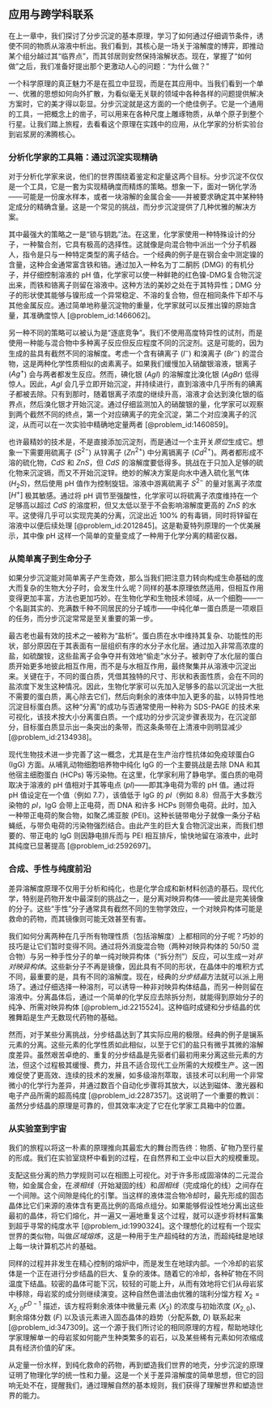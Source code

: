 ## 应用与跨学科联系

在上一章中，我们探讨了分步沉淀的基本原理，学习了如何通过仔细调节条件，诱使不同的物质从溶液中析出。我们看到，其核心是一场关于溶解度的博弈，即推动某个组分越过其“临界点”，而其邻居则安然保持溶解状态。现在，掌握了“如何做”之后，我们准备好提出那个更激动人心的问题：“为什么做？”

一个科学原理的真正魅力不是在孤立中显现，而是在其应用中。当我们看到一个单一、优雅的思想如何向外扩散，为看似毫无关联的领域中各种各样的问题提供解决方案时，它的美才得以彰显。分步沉淀就是这方面的一个绝佳例子。它是一个通用的工具，一把概念上的凿子，可以用来在各种尺度上雕琢物质，从单个原子到整个行星。让我们踏上旅程，去看看这个原理在实践中的应用，从化学家的分析实验台到岩浆房的沸腾核心。

### 分析化学家的工具箱：通过沉淀实现精确

对于分析化学家来说，他们的世界围绕着鉴定和定量这两个目标。分步沉淀不仅仅是一个工具，它是一套为实现精确度而精炼的策略。想象一下，面对一锅化学汤——可能是一份废水样本，或者一块溶解的金属合金——并被要求确定其中某种特定成分的精确含量。这是一个常见的挑战，而分步沉淀提供了几种优雅的解决方案。

其中最强大的策略之一是“锁与钥匙”法。在这里，化学家使用一种特殊设计的分子，一种螯合剂，它具有极高的选择性。这就像是向混合物中派出一个分子机器人，指令是只与一种特定类型的离子结合。一个经典的例子是在钢合金中测定镍的含量，这种合金通常富含铁和铬。通过加入一种名为丁二酮肟 (DMG) 的有机分子，并仔细控制溶液的 pH 值，化学家可以使一种鲜艳的红色镍-DMG复合物沉淀出来，而铁和铬离子则留在溶液中。这种方法的美妙之处在于其特异性；DMG 分子的形状使其能够与镍形成一个异常稳定、不溶的复合物，但在相同条件下却不与其他金属反应。通过简单地称量沉淀物的重量，化学家就可以反推出镍的原始含量，其准确度惊人 [@problem_id:1466062]。

另一种不同的策略可以被认为是“逐底竞争”。我们不使用高度特异性的试剂，而是使用一种能与混合物中多种离子反应但反应程度不同的沉淀剂。这是可能的，因为生成的盐具有截然不同的溶解度。考虑一个含有碘离子 ($I^{-}$) 和溴离子 ($Br^{-}$) 的混合物，这是两种化学性质相似的卤素离子。如果我们缓慢加入硝酸银溶液，银离子 ($Ag^{+}$) 会与两者都发生反应。然而，碘化银 ($AgI$) 的溶解度比溴化银 ($AgBr$) 低得惊人。因此，$AgI$ 会几乎立即开始沉淀，并持续进行，直到溶液中几乎所有的碘离子都被去除。只有到那时，随着银离子浓度的继续升高，溶液才会达到溴化银的临界点，然后溴化银才开始沉淀。通过仔细监测加入的硝酸银的量，化学家可以观察到两个截然不同的终点，第一个对应碘离子的完全沉淀，第二个对应溴离子的沉淀，从而可以在一次实验中精确地定量两者 [@problem_id:1460859]。

也许最精妙的技术是，不是直接添加沉淀剂，而是通过一个主开关*原位*生成它。想象一下需要用硫离子 ($S^{2-}$) 从锌离子 ($Zn^{2+}$) 中分离镉离子 ($Cd^{2+}$)。两者都形成不溶的硫化物，$CdS$ 和 $ZnS$，但 $CdS$ 的溶解度要低得多。挑战在于只加入足够的硫化物来沉淀镉，而又不开始沉淀锌。绝妙的解决方案是向水中通入硫化氢气体 ($H_2S$)，然后使用 pH 值作为控制旋钮。溶液中游离硫离子 $S^{2-}$ 的量对氢离子浓度 $[H^{+}]$ 极其敏感。通过将 pH 调节至强酸性，化学家可以将硫离子浓度维持在一个足够高以超过 $CdS$ 的溶度积，但又太低以至于不会影响溶解度更高的 $ZnS$ 的水平。这使得几乎可以实现完美的分离，沉淀出近 100% 的有毒镉，同时将锌留在溶液中以便后续处理 [@problem_id:2012845]。这是勒夏特列原理的一个优美展示，其中像 pH 这样一个简单的变量变成了一种用于化学分离的精密仪器。

### 从简单离子到生命分子

如果分步沉淀能对简单离子产生奇效，那么当我们把注意力转向构成生命基础的庞大而复杂的生物大分子时，会发生什么呢？同样的基本原理依然适用，但相互作用变得更加丰富，方法也更加巧妙。在生物化学和生物技术领域，从一个细胞——一个名副其实的、充满数千种不同居民的分子城市——中纯化单一蛋白质是一项艰巨的任务，而分步沉淀常常是至关重要的第一步。

最古老也最有效的技术之一被称为“盐析”。蛋白质在水中维持其复杂、功能性的形状，部分原因在于其表面有一层组织有序的水分子水化层。通过加入非常高浓度的盐，如硫酸铵，这些盐离子会争夺并有效地“偷走”水分子。被剥夺了水化层的蛋白质开始更多地彼此相互作用，而不是与水相互作用，最终聚集并从溶液中沉淀出来。关键在于，不同的蛋白质，凭借其独特的尺寸、形状和表面性质，会在不同的盐浓度下发生这种情况。因此，生物化学家可以先加入足够多的盐以沉淀出一大批不需要的蛋白质，离心除去它们，然后向剩余的液体中加入更多的盐，以特异性地沉淀目标蛋白质。这种“分离”的成功与否通常使用一种称为 SDS-PAGE 的技术来可视化，该技术按大小分离蛋白质。一个成功的分步沉淀步骤表现为，在沉淀部分，目标蛋白质显示出一条突出的条带，而这条条带在上清液中则明显减少 [@problem_id:2134938]。

现代生物技术进一步完善了这一概念，尤其是在生产治疗性抗体如免疫球蛋白G (IgG) 方面。从哺乳动物细胞培养物中纯化 IgG 的一个主要挑战是去除 DNA 和其他宿主细胞蛋白 (HCPs) 等污染物。在这里，化学家利用了静电学。蛋白质的电荷取决于溶液的 pH 值相对于其等电点 ($pI$)——即其净电荷为零的 pH 值。通过将 pH 值设定在一个值（例如 7.7），该值低于 IgG 的 $pI$（例如 8.8）但高于大多数污染物的 $pI$，IgG 会带上正电荷，而 DNA 和许多 HCPs 则带负电荷。此时，加入一种带正电荷的聚合物，如聚乙烯亚胺 (PEI)。这种长链带电分子就像一条分子粘蝇纸，与带负电荷的污染物强烈结合。由此产生的巨大复合物沉淀出来，而我们想要的、带正电的 IgG 则因静电排斥而与 PEI 相互排斥，愉快地留在溶液中，此时其纯度已显著提高 [@problem_id:2592697]。

### 合成、手性与纯度前沿

差异溶解度原理不仅用于分析和纯化，也是化学合成和新材料创造的基石。现代化学，特别是药物开发中最深刻的挑战之一，是分离对映异构体——彼此是完美镜像的分子。这些“手性”分子通常具有截然不同的生物学效应，一个对映异构体可能是救命的药物，而其镜像则可能无效甚至有害。

我们如何分离两种在几乎所有物理性质（包括溶解度）上都相同的分子呢？巧妙的技巧是让它们暂时变得不同。通过将外消旋混合物（两种对映异构体的 50/50 混合物）与另一种手性分子的单一纯对映异构体（“拆分剂”）反应，可以生成一对*非对映异构体*。这些新分子不再是镜像，因此具有不同的形状，在晶体中的堆积方式不同，最重要的是，具有不同的溶解度。现在，经典的*分步结晶*方法就可以派上用场了。通过仔细选择一种溶剂，可以诱导一种非对映异构体结晶，而另一种则留在溶液中。分离晶体后，通过一个简单的化学反应去除拆分剂，就能得到原始分子的纯净、所需对映异构体 [@problem_id:2215524]。这种临时成键和分步结晶的优雅舞蹈是生产无数现代药物的基础。

然而，对于某些分离挑战，分步结晶达到了其实际应用的极限。经典的例子是镧系元素的分离。这些元素的化学性质如此相似，以至于它们的盐只有微乎其微的溶解度差异。虽然艰苦卓绝的、重复的分步结晶是先驱者们最初用来分离这些元素的方法，但这个过程极其缓慢、费力，并且不适合现代工业所需的大规模生产。这一困难促使了更高效、连续的技术的发展，如多级溶剂萃取，该技术可以利用一个非常微小的化学行为差异，并通过数百个自动化步骤将其放大，以达到磁体、激光器和电子产品所需的超高纯度 [@problem_id:2287357]。这说明了一个重要的教训：虽然分步结晶的原理是可靠的，但其效率决定了它在化学家工具箱中的位置。

### 从实验室到宇宙

我们的旅程以将这一朴素的原理推向其最宏大的舞台而告终：物质、矿物乃至行星的形成。我们在实验室烧杯中看到的过程，在自然界和工业中以巨大的规模重现。

支配这些分离的热力学规则可以在相图上可视化。对于许多形成固溶体的二元混合物，如金属合金，在*液相线*（开始凝固的线）和*固相线*（完成熔化的线）之间存在一个间隙。这个间隙是纯化的引擎。当这样的液体混合物冷却时，最先形成的固态晶体比它们来源的液体含有更高比例的高熔点组分。如果能够假设性地分离出这些最初的晶体，将它们熔化，并一遍又一遍地重复这个过程，就可以逐步将材料富集到超乎寻常的纯度水平 [@problem_id:1990324]。这个理想化的过程有一个现实世界的类似物，叫做*区域熔炼*，这是一种用于生产超纯硅的方法，而超纯硅是地球上每一块计算机芯片的基础。

同样的过程并非发生在精心控制的熔炉中，而是发生在地球内部。一个冷却的岩浆体是一个正在进行分步结晶的巨大、复杂的液体。随着它的冷却，各种矿物在不同温度下结晶。较密的晶体可能下沉，较轻的可能上升，从而有效地将它们从母岩浆中移除，母岩浆的成分则继续演变。这种自然色谱法由优雅的瑞利分馏方程 $X_2 = X_{2,0} F^{D-1}$ 描述，该方程将剩余液体中微量元素 ($X_2$) 的浓度与初始浓度 ($X_{2,0}$)、剩余熔体分数 ($F$) 以及该元素进入固态晶体的趋势（分配系数, $D$) 联系起来 [@problem_id:347309]。这一个源于我们所讨论的相同原理的方程，帮助地球化学家理解单一的母岩浆如何能产生种类繁多的岩石，以及某些稀有元素如何浓缩成具有经济价值的矿床。

从定量一份水样，到纯化救命的药物，再到塑造我们世界的地壳，分步沉淀的原理证明了物理化学的统一性和力量。这是一个关于差异溶解度的简单思想，但它的回响无处不在，提醒我们，通过理解自然的基本规则，我们获得了理解世界和塑造世界的能力。